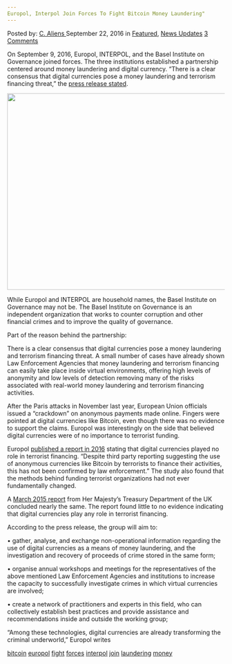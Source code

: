 ```yaml
---
Europol, Interpol Join Forces To Fight Bitcoin Money Laundering"
---
```

<article class="post-listing post-15504 post type-post status-publish format-standard has-post-thumbnail hentry  tag-bitcoin tag-europol tag-fight tag-forces tag-interpol tag-join tag-laundering tag-money">
    <div class="post-inner">
        <span>Posted by: <a href="https://www.deepdotweb.com/author/caliens/" title="">C. Aliens </a></span>
    <span>September 22, 2016</span>
    <span>in <a href="https://www.deepdotweb.com/category/deepdot-news/" rel="category tag">Featured</a>, <a href="https://www.deepdotweb.com/category/news-updates/" rel="category tag">News Updates</a></span>
    <span><a href="https://www.deepdotweb.com/2016/09/22/europol-interpol-join-forces-fight-bitcoin-money-laundering/#comments">3 Comments</a></span>
    </p>
    <div class="clear"></div>
    <div class="entry">
    <p>On September 9, 2016, Europol, INTERPOL, and the Basel Institute on Governance joined forces. The three institutions established a partnership centered around money laundering and digital currency. “There is a clear consensus that digital currencies pose a money laundering and terrorism financing threat,” the <a href="money-laundering-digital-currencies-working-group-established">press release stated</a>.</p>
    <p><img class="wp-image-15507 aligncenter" src="/imgs/2016/09/word-image-20.jpeg" width="681" height="454" srcset="/imgs/2016/09/word-image-20.jpeg 1200w, /imgs/2016/09/word-image-20-300x200.jpeg 300w, /imgs/2016/09/word-image-20-1024x683.jpeg 1024w" sizes="(max-width: 681px) 100vw, 681px"/></p>
    <p>While Europol and INTERPOL are household names, the <a>Basel Institute on Governance</a> may not be. The Basel Institute on Governance is an independent organization that works to counter corruption and other financial crimes and to improve the quality of governance.</p>
    <p>Part of the reason behind the partnership:</p>
    <p>There is a clear consensus that digital currencies pose a money laundering and terrorism financing threat. A small number of cases have already shown Law Enforcement Agencies that money laundering and terrorism financing can easily take place inside virtual environments, offering high levels of anonymity and low levels of detection removing many of the risks associated with real-world money laundering and terrorism financing activities.</p>
    <p>After the Paris attacks in November last year, European Union officials issued a &#8220;crackdown&#8221; on anonymous payments made online. Fingers were pointed at digital currencies like Bitcoin, even though there was no evidence to support the claims. Europol was interestingly on the side that believed digital currencies were of no importance to terrorist funding.</p>
    <p>Europol <a href="changes_in_modus_operandi_of_is_in_terrorist_attacks.pdf">published a report in 2016</a> stating that digital currencies played no role in terrorist financing. “Despite third party reporting suggesting the use of anonymous currencies like Bitcoin by terrorists to finance their activities, this has not been confirmed by law enforcement.” The study also found that the methods behind funding terrorist organizations had not ever fundamentally changed.</p>
    <p>A <a href="digital_currencies_response_to_call_for_information_final_changes.pdf">March 2015 report</a> from Her Majesty’s Treasury Department of the UK concluded nearly the same. The report found little to no evidence indicating that digital currencies play any role in terrorist financing.</p>
    <p>According to the press release, the group will aim to:</p>
    <p>• gather, analyse, and exchange non-operational information regarding the use of digital currencies as a means of money laundering, and the investigation and recovery of proceeds of crime stored in the same form;</p>
    <p>• organise annual workshops and meetings for the representatives of the above mentioned Law Enforcement Agencies and institutions to increase the capacity to successfully investigate crimes in which virtual currencies are involved;</p>
    <p>• create a network of practitioners and experts in this field, who can collectively establish best practices and provide assistance and recommendations inside and outside the working group;</p>
    <p>“Among these technologies, digital currencies are already transforming the criminal underworld,&#8221; Europol writes</p>
    </div>
    <a href="https://www.deepdotweb.com/tag/bitcoin/" rel="tag">bitcoin</a> <a href="https://www.deepdotweb.com/tag/europol/" rel="tag">europol</a> <a href="https://www.deepdotweb.com/tag/fight/" rel="tag">fight</a> <a href="https://www.deepdotweb.com/tag/forces/" rel="tag">forces</a> <a href="https://www.deepdotweb.com/tag/interpol/" rel="tag">interpol</a> <a href="https://www.deepdotweb.com/tag/join/" rel="tag">join</a> <a href="https://www.deepdotweb.com/tag/laundering/" rel="tag">laundering</a> <a href="https://www.deepdotweb.com/tag/money/" rel="tag">money</a></span> <span style="display:none" class="updated">2016-09-22</span>
    <div style="display:none" class="vcard author" itemprop="author" itemscope itemtype="http://schema.org/Person"><strong class="fn" itemprop="name"><a href="https://www.deepdotweb.com/author/caliens/" title="Posts by C. Aliens" rel="author">C. Aliens</a></strong></div>
    
